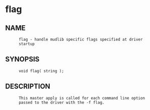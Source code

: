 # flag
## NAME
          flag - handle mudlib specific flags specified at driver
          startup

## SYNOPSIS
          void flag( string );

## DESCRIPTION
          This master apply is called for each command line option
          passed to the driver with the -f flag.
